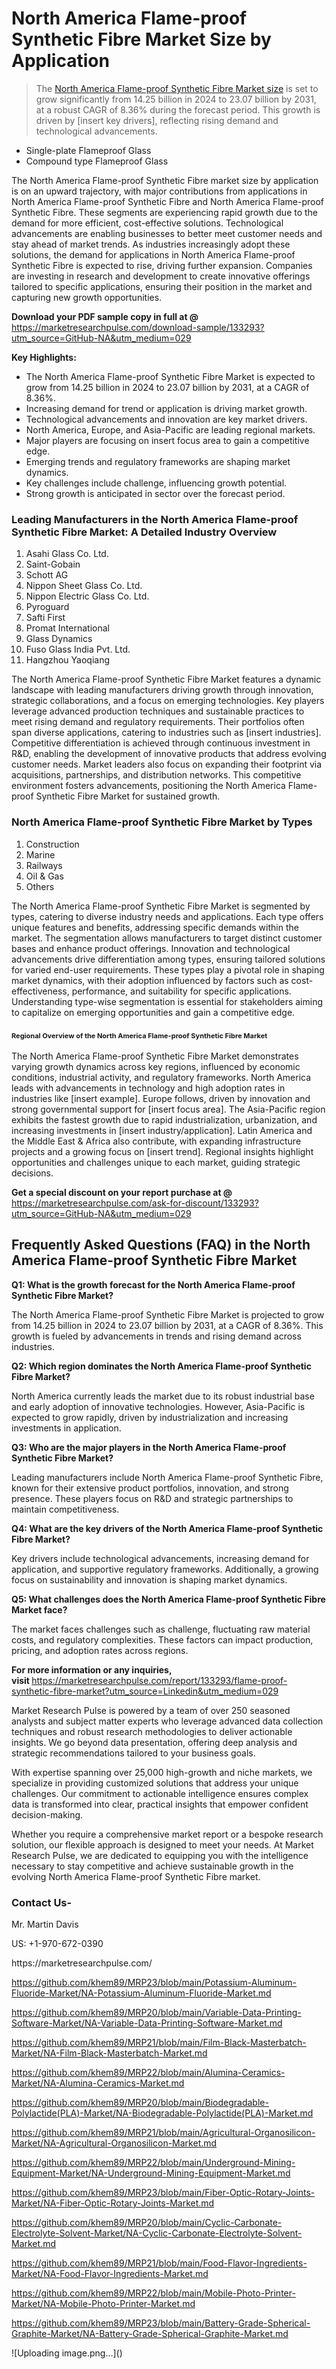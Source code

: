 <h1>North America Flame-proof Synthetic Fibre Market&nbsp;Size by Application</h1><blockquote><p>The <a href="https://marketresearchpulse.com/download-sample/133293?utm_source=GitHub-NA&amp;utm_medium=029">North America Flame-proof Synthetic Fibre Market size</a> is set to grow significantly from 14.25 billion in 2024 to 23.07 billion by 2031, at a robust CAGR of 8.36% during the forecast period. This growth is driven by [insert key drivers], reflecting rising demand and technological advancements.</p></blockquote><ul><li>Single-plate Flameproof Glass<li> Compound type Flameproof Glass</li></ul><p>The North America Flame-proof Synthetic Fibre market size by application is on an upward trajectory, with major contributions from applications in North America Flame-proof Synthetic Fibre and North America Flame-proof Synthetic Fibre. These segments are experiencing rapid growth due to the demand for more efficient, cost-effective solutions. Technological advancements are enabling businesses to better meet customer needs and stay ahead of market trends. As industries increasingly adopt these solutions, the demand for applications in North America Flame-proof Synthetic Fibre is expected to rise, driving further expansion. Companies are investing in research and development to create innovative offerings tailored to specific applications, ensuring their position in the market and capturing new growth opportunities.</p><p><strong>Download your PDF sample copy in full at @ </strong><a href="https://marketresearchpulse.com/download-sample/133293?utm_source=GitHub-NA&amp;utm_medium=029">https://marketresearchpulse.com/download-sample/133293?utm_source=GitHub-NA&amp;utm_medium=029</a></p><p><strong>Key Highlights: </strong></p><ul><li>The North America Flame-proof Synthetic Fibre Market is expected to grow from 14.25 billion in 2024 to 23.07 billion by 2031, at a CAGR of 8.36%.</li><li>Increasing demand for trend or application is driving market growth.</li><li>Technological advancements and innovation are key market drivers.</li><li>North America, Europe, and Asia-Pacific are leading regional markets.</li><li>Major players are focusing on insert focus area to gain a competitive edge.</li><li>Emerging trends and regulatory frameworks are shaping market dynamics.</li><li>Key challenges include challenge, influencing growth potential.</li><li>Strong growth is anticipated in sector over the forecast period.</li></ul><h3>Leading Manufacturers in the North America Flame-proof Synthetic Fibre Market: A Detailed Industry Overview</h3><ol><li>Asahi Glass Co. Ltd.</li><li>Saint-Gobain</li><li>Schott AG</li><li>Nippon Sheet Glass Co. Ltd.</li><li>Nippon Electric Glass Co. Ltd.</li><li>Pyroguard</li><li>Safti First</li><li>Promat International</li><li>Glass Dynamics</li><li>Fuso Glass India Pvt. Ltd.</li><li>Hangzhou Yaoqiang</li></ol><div class="flex max-w-full flex-col flex-grow"><div class="min-h-8 text-message flex w-full flex-col items-end gap-2 whitespace-normal break-words [.text-message+&amp;]:mt-5" dir="auto" data-message-author-role="assistant" data-message-id="fd8432e4-4910-450d-b182-61b7bfb0a01f" data-message-model-slug="gpt-4o"><div class="flex w-full flex-col gap-1 empty:hidden first:pt-[3px]"><div class="markdown prose w-full break-words dark:prose-invert light"><p>The North America Flame-proof Synthetic Fibre Market features a dynamic landscape with leading manufacturers driving growth through innovation, strategic collaborations, and a focus on emerging technologies. Key players leverage advanced production techniques and sustainable practices to meet rising demand and regulatory requirements. Their portfolios often span diverse applications, catering to industries such as [insert industries]. Competitive differentiation is achieved through continuous investment in R&amp;D, enabling the development of innovative products that address evolving customer needs. Market leaders also focus on expanding their footprint via acquisitions, partnerships, and distribution networks. This competitive environment fosters advancements, positioning the North America Flame-proof Synthetic Fibre Market for sustained growth.</p></div></div></div></div><h3>North America Flame-proof Synthetic Fibre Market by Types</h3><ol><li>Construction<li> Marine<li> Railways<li> Oil & Gas<li> Others</li></ol><div class="flex max-w-full flex-col flex-grow"><div class="min-h-8 text-message flex w-full flex-col items-end gap-2 whitespace-normal break-words [.text-message+&amp;]:mt-5" dir="auto" data-message-author-role="assistant" data-message-id="084470be-0bb7-4664-bddf-5156b4f41249" data-message-model-slug="gpt-4o-mini"><div class="flex w-full flex-col gap-1 empty:hidden first:pt-[3px]"><div class="markdown prose w-full break-words dark:prose-invert light"><p>The North America Flame-proof Synthetic Fibre Market is segmented by types, catering to diverse industry needs and applications. Each type offers unique features and benefits, addressing specific demands within the market. The segmentation allows manufacturers to target distinct customer bases and enhance product offerings. Innovation and technological advancements drive differentiation among types, ensuring tailored solutions for varied end-user requirements. These types play a pivotal role in shaping market dynamics, with their adoption influenced by factors such as cost-effectiveness, performance, and suitability for specific applications. Understanding type-wise segmentation is essential for stakeholders aiming to capitalize on emerging opportunities and gain a competitive edge.</p></div></div></div></div><h3><span style="font-size: 11px;">Regional Overview of the North America Flame-proof Synthetic Fibre Market</span></h3><div class="flex max-w-full flex-col flex-grow"><div class="min-h-8 text-message flex w-full flex-col items-end gap-2 whitespace-normal break-words [.text-message+&amp;]:mt-5" dir="auto" data-message-author-role="assistant" data-message-id="e9038762-ce64-4e30-91c9-9bd413514231" data-message-model-slug="gpt-4o-mini"><div class="flex w-full flex-col gap-1 empty:hidden first:pt-[3px]"><div class="markdown prose w-full break-words dark:prose-invert light"><p>The North America Flame-proof Synthetic Fibre Market demonstrates varying growth dynamics across key regions, influenced by economic conditions, industrial activity, and regulatory frameworks. North America leads with advancements in technology and high adoption rates in industries like [insert example]. Europe follows, driven by innovation and strong governmental support for [insert focus area]. The Asia-Pacific region exhibits the fastest growth due to rapid industrialization, urbanization, and increasing investments in [insert industry/application]. Latin America and the Middle East &amp; Africa also contribute, with expanding infrastructure projects and a growing focus on [insert trend]. Regional insights highlight opportunities and challenges unique to each market, guiding strategic decisions.</p></div></div></div></div><p><strong>Get a special discount on your report purchase at @ </strong><a href="https://marketresearchpulse.com/ask-for-discount/133293?utm_source=GitHub-NA&amp;utm_medium=029">https://marketresearchpulse.com/ask-for-discount/133293?utm_source=GitHub-NA&amp;utm_medium=029</a></p><h2>Frequently Asked Questions (FAQ) in the North America Flame-proof Synthetic Fibre Market</h2><p><strong>Q1: What is the growth forecast for the North America Flame-proof Synthetic Fibre Market?</strong></p><p>The North America Flame-proof Synthetic Fibre Market is projected to grow from 14.25 billion in 2024 to 23.07 billion by 2031, at a CAGR of 8.36%. This growth is fueled by advancements in trends and rising demand across industries.</p><p><strong>Q2: Which region dominates the North America Flame-proof Synthetic Fibre Market?</strong></p><p>North America currently leads the market due to its robust industrial base and early adoption of innovative technologies. However, Asia-Pacific is expected to grow rapidly, driven by industrialization and increasing investments in application.</p><p><strong>Q3: Who are the major players in the North America Flame-proof Synthetic Fibre Market?</strong></p><p>Leading manufacturers include North America Flame-proof Synthetic Fibre, known for their extensive product portfolios, innovation, and strong presence. These players focus on R&amp;D and strategic partnerships to maintain competitiveness.</p><p><strong>Q4: What are the key drivers of the North America Flame-proof Synthetic Fibre Market?</strong></p><p>Key drivers include technological advancements, increasing demand for application, and supportive regulatory frameworks. Additionally, a growing focus on sustainability and innovation is shaping market dynamics.</p><p><strong>Q5: What challenges does the North America Flame-proof Synthetic Fibre Market face?</strong></p><p>The market faces challenges such as challenge, fluctuating raw material costs, and regulatory complexities. These factors can impact production, pricing, and adoption rates across regions.</p><p><strong>For more information or any inquiries, visit&nbsp;</strong><a href="https://marketresearchpulse.com/report/133293/flame-proof-synthetic-fibre-market?utm_source=Linkedin&utm_medium=029">https://marketresearchpulse.com/report/133293/flame-proof-synthetic-fibre-market?utm_source=Linkedin&utm_medium=029</a></p><p>Market Research Pulse is powered by a team of over 250 seasoned analysts and subject matter experts who leverage advanced data collection techniques and robust research methodologies to deliver actionable insights. We go beyond data presentation, offering deep analysis and strategic recommendations tailored to your business goals.</p><p>With expertise spanning over 25,000 high-growth and niche markets, we specialize in providing customized solutions that address your unique challenges. Our commitment to actionable intelligence ensures complex data is transformed into clear, practical insights that empower confident decision-making.</p><p>Whether you require a comprehensive market report or a bespoke research solution, our flexible approach is designed to meet your needs. At Market Research Pulse, we are dedicated to equipping you with the intelligence necessary to stay competitive and achieve sustainable growth in the evolving North America Flame-proof Synthetic Fibre market.</p><h3><strong>Contact Us-</strong></h3><p>Mr. Martin Davis</p><p>US: +1-970-672-0390</p><p>https://marketresearchpulse.com/</p><p><a href="https://github.com/khem89/MRP23/blob/main/Potassium-Aluminum-Fluoride-Market/NA-Potassium-Aluminum-Fluoride-Market.md">https://github.com/khem89/MRP23/blob/main/Potassium-Aluminum-Fluoride-Market/NA-Potassium-Aluminum-Fluoride-Market.md</a></p><p><a href="https://github.com/khem89/MRP20/blob/main/Variable-Data-Printing-Software-Market/NA-Variable-Data-Printing-Software-Market.md">https://github.com/khem89/MRP20/blob/main/Variable-Data-Printing-Software-Market/NA-Variable-Data-Printing-Software-Market.md</a></p><p><a href="https://github.com/khem89/MRP21/blob/main/Film-Black-Masterbatch-Market/NA-Film-Black-Masterbatch-Market.md">https://github.com/khem89/MRP21/blob/main/Film-Black-Masterbatch-Market/NA-Film-Black-Masterbatch-Market.md</a></p><p><a href="https://github.com/khem89/MRP22/blob/main/Alumina-Ceramics-Market/NA-Alumina-Ceramics-Market.md">https://github.com/khem89/MRP22/blob/main/Alumina-Ceramics-Market/NA-Alumina-Ceramics-Market.md</a></p><p><a href="https://github.com/khem89/MRP20/blob/main/Biodegradable-Polylactide(PLA)-Market/NA-Biodegradable-Polylactide(PLA)-Market.md">https://github.com/khem89/MRP20/blob/main/Biodegradable-Polylactide(PLA)-Market/NA-Biodegradable-Polylactide(PLA)-Market.md</a></p><p><a href="https://github.com/khem89/MRP21/blob/main/Agricultural-Organosilicon-Market/NA-Agricultural-Organosilicon-Market.md">https://github.com/khem89/MRP21/blob/main/Agricultural-Organosilicon-Market/NA-Agricultural-Organosilicon-Market.md</a></p><p><a href="https://github.com/khem89/MRP22/blob/main/Underground-Mining-Equipment-Market/NA-Underground-Mining-Equipment-Market.md">https://github.com/khem89/MRP22/blob/main/Underground-Mining-Equipment-Market/NA-Underground-Mining-Equipment-Market.md</a></p><p><a href="https://github.com/khem89/MRP23/blob/main/Fiber-Optic-Rotary-Joints-Market/NA-Fiber-Optic-Rotary-Joints-Market.md">https://github.com/khem89/MRP23/blob/main/Fiber-Optic-Rotary-Joints-Market/NA-Fiber-Optic-Rotary-Joints-Market.md</a></p><p><a href="https://github.com/khem89/MRP20/blob/main/Cyclic-Carbonate-Electrolyte-Solvent-Market/NA-Cyclic-Carbonate-Electrolyte-Solvent-Market.md">https://github.com/khem89/MRP20/blob/main/Cyclic-Carbonate-Electrolyte-Solvent-Market/NA-Cyclic-Carbonate-Electrolyte-Solvent-Market.md</a></p><p><a href="https://github.com/khem89/MRP21/blob/main/Food-Flavor-Ingredients-Market/NA-Food-Flavor-Ingredients-Market.md">https://github.com/khem89/MRP21/blob/main/Food-Flavor-Ingredients-Market/NA-Food-Flavor-Ingredients-Market.md</a></p><p><a href="https://github.com/khem89/MRP22/blob/main/Mobile-Photo-Printer-Market/NA-Mobile-Photo-Printer-Market.md">https://github.com/khem89/MRP22/blob/main/Mobile-Photo-Printer-Market/NA-Mobile-Photo-Printer-Market.md</a></p><p><a href="https://github.com/khem89/MRP23/blob/main/Battery-Grade-Spherical-Graphite-Market/NA-Battery-Grade-Spherical-Graphite-Market.md">https://github.com/khem89/MRP23/blob/main/Battery-Grade-Spherical-Graphite-Market/NA-Battery-Grade-Spherical-Graphite-Market.md</a></p>
![Uploading image.png…]()
